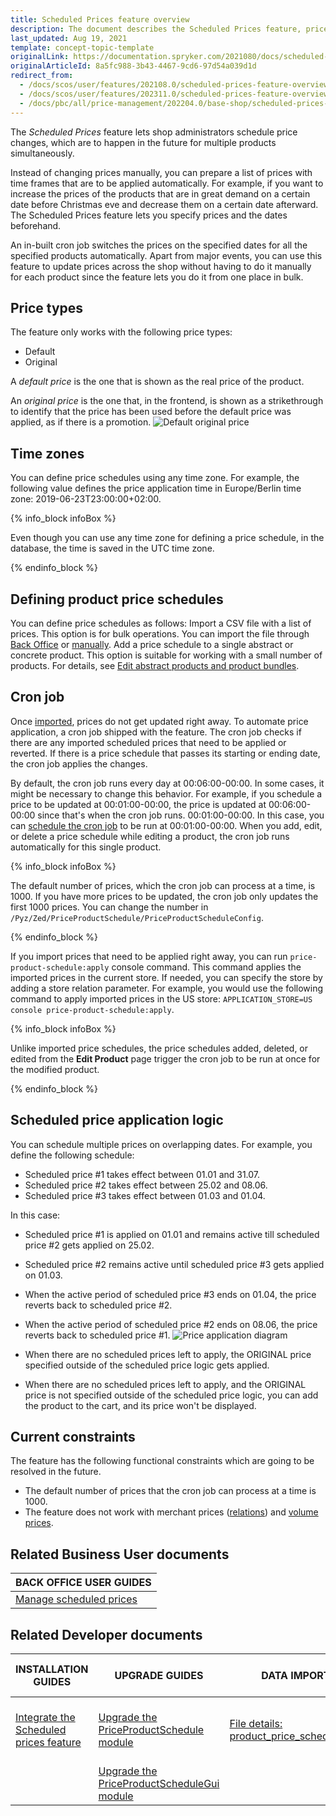 ```yaml
---
title: Scheduled Prices feature overview
description: The document describes the Scheduled Prices feature, price types, time zones, and the way scheduled prices can be created.
last_updated: Aug 19, 2021
template: concept-topic-template
originalLink: https://documentation.spryker.com/2021080/docs/scheduled-prices-feature-overview
originalArticleId: 8a5fc988-3b43-4467-9cd6-97d54a039d1d
redirect_from:
  - /docs/scos/user/features/202108.0/scheduled-prices-feature-overview.html
  - /docs/scos/user/features/202311.0/scheduled-prices-feature-overview.html
  - /docs/pbc/all/price-management/202204.0/base-shop/scheduled-prices-feature-overview.html
---
```


The _Scheduled Prices_ feature lets shop administrators schedule price changes, which are to happen in the future for multiple products simultaneously.

Instead of changing prices manually, you can prepare a list of prices with time frames that are to be applied automatically. For example, if you want to increase the prices of the products that are in great demand on a certain date before Christmas eve and decrease them on a certain date afterward. The Scheduled Prices feature lets you specify prices and the dates beforehand.

An in-built cron job switches the prices on the specified dates for all the specified products automatically. Apart from major events, you can use this feature to update prices across the shop without having to do it manually for each product since the feature lets you do it from one place in bulk.

## Price types

The feature only works with the following price types:
* Default
* Original

A *default price* is the one that is shown as the real price of the product.

An *original price* is the one that, in the frontend, is shown as a strikethrough to identify that the price has been used before the default price was applied, as if there is a promotion.
![Default original price](https://spryker.s3.eu-central-1.amazonaws.com/docs/Features/Price/Scheduled+Prices/Scheduled+Prices+Feature+Overview/default-original-price.png)

## Time zones

You can define price schedules using any time zone. For example, the following value defines the price application time in Europe/Berlin time zone: 2019-06-23T23:00:00+02:00.

{% info_block infoBox %}

Even though you can use any time zone for defining a price schedule, in the database, the time is saved in the UTC time zone.

{% endinfo_block %}

## Defining product price schedules

You can define price schedules as follows:
Import a CSV file with a list of prices. This option is for bulk operations. You can import the file through [Back Office](/docs/pbc/all/price-management/{{site.version}}/base-shop/manage-in-the-back-office/create-scheduled-prices.html) or [manually](/docs/pbc/all/price-management/{{site.version}}/base-shop/import-and-export-data/import-file-details-product-price-schedule.csv.html).
Add a price schedule to a single abstract or concrete product. This option is suitable for working with a small number of products. For details, see [Edit abstract products and product bundles](/docs/pbc/all/product-information-management/{{site.version}}/base-shop/manage-in-the-back-office/products/manage-abstract-products-and-product-bundles/edit-abstract-products-and-product-bundles.html).

## Cron job

Once [imported](/docs/pbc/all/price-management/{{site.version}}/base-shop/manage-in-the-back-office/create-scheduled-prices.html), prices do not get updated right away. To automate price application, a cron job shipped with the feature. The cron job checks if there are any imported scheduled prices that need to be applied or reverted. If there is a price schedule that passes its starting or ending date, the cron job applies the changes.

By default, the cron job runs every day at 00:06:00-00:00. In some cases, it might be necessary to change this behavior. For example, if you schedule a price to be updated at 00:01:00-00:00, the price is updated at 00:06:00-00:00 since that's when the cron job runs. 00:01:00-00:00. In this case, you can [schedule the cron job](/docs/pbc/all/price-management/{{page.version}}/base-shop/tutorials-and-howtos/schedule-cron-job-for-scheduled-prices.html) to be run at 00:01:00-00:00. When you add, edit, or delete a price schedule while editing a product, the cron job runs automatically for this single product.

{% info_block infoBox %}

The default number of prices, which the cron job can process at a time, is 1000. If you have more prices to be updated, the cron job only updates the first 1000 prices. You can change the number in `/Pyz/Zed/PriceProductSchedule/PriceProductScheduleConfig`.

{% endinfo_block %}

If you import prices that need to be applied right away, you can run `price-product-schedule:apply` console command. This command applies the imported prices in the current store. If needed, you can specify the store by adding a store relation parameter. For example, you would use the following command to apply imported prices in the US store: `APPLICATION_STORE=US console price-product-schedule:apply`.

{% info_block infoBox %}

Unlike imported price schedules, the price schedules added, deleted, or edited from the **Edit Product** page trigger the cron job to be run at once for the modified product.

{% endinfo_block %}

## Scheduled price application logic

You can schedule multiple prices on overlapping dates. For example, you define the following schedule:
* Scheduled price #1 takes effect between 01.01 and 31.07.
* Scheduled price #2 takes effect between 25.02 and 08.06.
* Scheduled price #3 takes effect between 01.03 and 01.04.

In this case:
* Scheduled price #1 is applied on 01.01 and remains active till scheduled price #2 gets applied on 25.02.
* Scheduled price #2 remains active until scheduled price #3 gets applied on 01.03.
* When the active period of scheduled price #3 ends on 01.04, the price reverts back to scheduled price #2.
* When the active period of scheduled price #2 ends on 08.06, the price reverts back to scheduled price #1.
![Price application diagram](https://spryker.s3.eu-central-1.amazonaws.com/docs/Features/Price/Scheduled+Prices/Scheduled+Prices+Feature+Overview/price-application-diagram.png)

* When there are no scheduled prices left to apply, the ORIGINAL price specified outside of the scheduled price logic gets applied.
* When there are no scheduled prices left to apply, and the ORIGINAL price is not specified outside of the scheduled price logic, you can add the product to the cart, and its price won't be displayed.

## Current constraints

The feature has the following functional constraints which are going to be resolved in the future.

* The default number of prices that the cron job can process at a time is 1000.
* The feature does not work with merchant prices ([relations](/docs/pbc/all/merchant-management/{{site.version}}/base-shop/merchant-b2b-contracts-and-contract-requests-feature-overview.html)) and [volume prices](/docs/pbc/all/price-management/{{site.version}}/base-shop/prices-feature-overview/volume-prices-overview.html).

## Related Business User documents

|BACK OFFICE USER GUIDES|
|---|
| [Manage scheduled prices](/docs/pbc/all/price-management/{{site.version}}/base-shop/manage-in-the-back-office/create-scheduled-prices.html)  |

## Related Developer documents

|INSTALLATION GUIDES  | UPGRADE GUIDES | DATA IMPORT | TUTORIALS AND HOWTOS |
|---------|---------|---------|---------|
| [Integrate the Scheduled prices feature](/docs/pbc/all/price-management/{{site.version}}/base-shop/install-and-upgrade/install-features/install-the-scheduled-prices-feature.html) | [Upgrade the PriceProductSchedule module](/docs/pbc/all/price-management/{{site.version}}/base-shop/install-and-upgrade/upgrade-modules/upgrade-the-priceproductschedule-module.html)  | [File details: product_price_schedule.csv](/docs/pbc/all/price-management/{{site.version}}/base-shop/import-and-export-data/import-file-details-product-price-schedule.csv.html) | [HowTo: Schedule cron job for Scheduled Prices](/docs/pbc/all/price-management/{{page.version}}/base-shop/tutorials-and-howtos/schedule-cron-job-for-scheduled-prices.html)  |
|   | [Upgrade the PriceProductScheduleGui module](/docs/pbc/all/price-management/{{site.version}}/base-shop/install-and-upgrade/upgrade-modules/upgrade-the-priceproductschedulegui-module.html)  |   |   |
